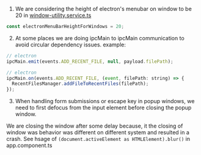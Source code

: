 1. We are considering the height of electron's menubar on window to be 20 in [window-utility.service.ts](libs\core\src\lib\services\WindowUtility\window-utility.service.ts)

```javascript
const electronMenuBarHeightForWindows = 20;
```

2. At some places we are doing ipcMain to ipcMain communication to avoid circular dependency issues. example:

```javascript
// electron
ipcMain.emit(events.ADD_RECENT_FILE, null, payload.filePath);

// electron
ipcMain.on(events.ADD_RECENT_FILE, (event, filePath: string) => {
  RecentFilesManager.addFileToRecentFiles(filePath);
});
```

3. When handling form submissions or escape key in popup windows, we need to first defocus from the input element before closing the popup window.



We are closing the window after some delay because, it the closing of window was behavior was different on different system and resulted in a crash. See hsage of ```(document.activeElement as HTMLElement).blur()``` in  app.component.ts
